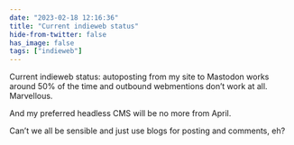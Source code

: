 ```yaml
---
date: "2023-02-18 12:16:36"
title: "Current indieweb status"
hide-from-twitter: false
has_image: false
tags: ["indieweb"]
---
```


Current indieweb status: autoposting from my site to Mastodon works around 50% of the time and outbound webmentions don’t work at all. Marvellous.

And my preferred headless CMS will be no more from April.

Can’t we all be sensible and just use blogs for posting and comments, eh?

